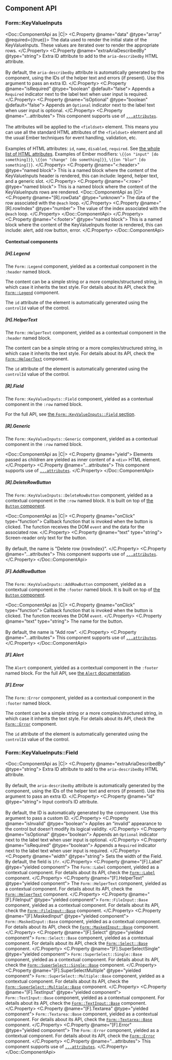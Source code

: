 ## Component API

### Form::KeyValueInputs

<Doc::ComponentApi as |C|>
  <C.Property @name="data" @type="array" @required={{true}}>
    The data used to render the initial state of the KeyValueInputs. These values are iterated over to render the appropriate rows.
  </C.Property>
  <C.Property @name="extraAriaDescribedBy" @type="string">
    Extra ID attribute to add to the `aria-describedby` HTML attribute.
    <br/><br/>
    By default, the `aria-describedby` attribute is automatically generated by the component, using the IDs of the helper text and errors (if present). Use this argument to pass an extra ID.
  </C.Property>
  <C.Property @name="isRequired" @type="boolean" @default="false">
    Appends a `Required` indicator next to the label text when user input is required.
  </C.Property>
  <C.Property @name="isOptional" @type="boolean" @default="false">
    Appends an `Optional` indicator next to the label text when user input is optional.
  </C.Property>
  <C.Property @name="...attributes">
    This component supports use of [`...attributes`](https://guides.emberjs.com/release/in-depth-topics/patterns-for-components/#toc_attribute-ordering).
    <br/><br/>
    The attributes will be applied to the `<fieldset>` element. This means you can use all the standard HTML attributes of the `<fieldset>` element and all the usual Ember techniques for event handling, validation, etc.
    <br/><br/>
    Examples of HTML attributes: `id`, `name`, `disabled`, `required`. See [the whole list of HTML attributes](https://developer.mozilla.org/en-US/docs/Web/HTML/Element/input#attributes). Examples of Ember modifiers: `\{{on "input" [do something]}}`, `\{{on "change" [do something]}}`, `\{{on "blur" [do something]}}`.
  </C.Property>
  <C.Property @name="<:header>" @type="named block">
    This is a named block where the content of the KeyValueInputs header is rendered, this can include: legend, helper text, and a generic slot.
  </C.Property>
    <C.Property @name="<:row>" @type="named block">
    This is a named block where the content of the KeyValueInputs rows are rendered.
    <Doc::ComponentApi as |C|>
     <C.Property @name="[R].rowData" @type="unknown">
        The data of the row associated with the `@each` loop. 
      </C.Property>
      <C.Property @name="[R].rowIndex" @type="number">
        The value of the index associated with the `@each` loop. 
      </C.Property>
    </Doc::ComponentApi>
  </C.Property>
    <C.Property @name="<:footer>" @type="named block">
    This is a named block where the content of the KeyValueInputs footer is rendered, this can include: alert, add row button, error.
  </C.Property>
</Doc::ComponentApi>

#### Contextual components

##### [H].Legend

The `Form::Legend` component, yielded as a contextual component in the `:header` named block.

The content can be a simple string or a more complex/structured string, in which case it inherits the text style. For details about its API, check the [`Form::Legend`](/components/form/primitives?tab=code#formlegend-1) component.

The `id` attribute of the element is automatically generated using the `controlId` value of the control.

##### [H].HelperText

The `Form::HelperText` component, yielded as a contextual component in the `:header` named block.

The content can be a simple string or a more complex/structured string, in which case it inherits the text style. For details about its API, check the [`Form::HelperText`](/components/form/primitives?tab=code#formhelpertext-2) component.

The `id` attribute of the element is automatically generated using the `controlId` value of the control.

##### [R].Field

The `Form::KeyValueInputs::Field` component, yielded as a contextual component in the `:row` named block.

For the full API, see [the `Form::KeyValueInputs::Field` section](/components/form/key-value-inputs?tab=code#formkeyvalueinputsfield).

##### [R].Generic

The `Form::KeyValueInputs::Generic` component, yielded as a contextual component in the `:row` named block.

<Doc::ComponentApi as |C|>
  <C.Property @name="yield">
    Elements passed as children are yielded as inner content of a `<div>` HTML element.
  </C.Property>
  <C.Property @name="...attributes">
    This component supports use of [`...attributes`](https://guides.emberjs.com/release/in-depth-topics/patterns-for-components/#toc_attribute-ordering).
  </C.Property>
</Doc::ComponentApi>

##### [R].DeleteRowButton

The `Form::KeyValueInputs::DeleteRowButton` component, yielded as a contextual component in the `:row` named block. It is built on top of [the `Button` component](/components/button).

<Doc::ComponentApi as |C|>
  <C.Property @name="onClick" type="function">
    Callback function that is invoked when the button is clicked. The function receives the DOM `event` and the data for the associated row.
  </C.Property>
  <C.Property @name="text" type="string">
    Screen-reader only text for the button.
    <br /><br />
    By default, the name is "Delete row {rowIndex}".
  </C.Property>
  <C.Property @name="...attributes">
    This component supports use of [`...attributes`](https://guides.emberjs.com/release/in-depth-topics/patterns-for-components/#toc_attribute-ordering).
  </C.Property>
</Doc::ComponentApi>

##### [F].AddRowButton

The `Form::KeyValueInputs::AddRowButton` component, yielded as a contextual component in the `:footer` named block. It is built on top of [the `Button` component](/components/button).

<Doc::ComponentApi as |C|>
  <C.Property @name="onClick" type="function">
    Callback function that is invoked when the button is clicked. The function receives the DOM `event`.
  </C.Property>
  <C.Property @name="text" type="string">
    The name for the button.
    <br /><br />
    By default, the name is "Add row".
  </C.Property>
  <C.Property @name="...attributes">
    This component supports use of [`...attributes`](https://guides.emberjs.com/release/in-depth-topics/patterns-for-components/#toc_attribute-ordering).
  </C.Property>
</Doc::ComponentApi>

##### [F].Alert

The `Alert` component, yielded as a contextual component in the `:footer` named block. For the full API, see [the `Alert` documentation](/components/alert).

##### [F].Error

The `Form::Error` component, yielded as a contextual component in the `:footer` named block.

The content can be a simple string or a more complex/structured string, in which case it inherits the text style. For details about its API, check the [`Form::Error`](/components/form/primitives?tab=code#formerror-2) component.

The `id` attribute of the element is automatically generated using the `controlId` value of the control.

### Form::KeyValueInputs::Field

<Doc::ComponentApi as |C|>
  <C.Property @name="extraAriaDescribedBy" @type="string">
    Extra ID attribute to add to the `aria-describedby` HTML attribute.
    <br/><br/>
    By default, the `aria-describedby` attribute is automatically generated by the component, using the IDs of the helper text and errors (if present). Use this argument to pass an extra ID.
  </C.Property>
  <C.Property @name="id" @type="string">
    Input control’s ID attribute.
    <br/><br/>
    By default, the ID is automatically generated by the component. Use this argument to pass a custom ID.
  </C.Property>
    <C.Property @name="isInvalid" @type="boolean">
    Applies an “invalid” appearance to the control but doesn’t modify its logical validity.
  </C.Property>
    <C.Property @name="isOptional" @type="boolean">
    Appends an `Optional` indicator next to the label text when user input is optional.
  </C.Property>
    <C.Property @name="isRequired" @type="boolean">
    Appends a `Required` indicator next to the label text when user input is required.
  </C.Property>
    <C.Property @name="width" @type="string">
    Sets the width of the Field. By default, the field is `1fr`.
  </C.Property>
  <C.Property @name="[F].Label" @type="yielded component">
     The `Form::Label` component, yielded as a contextual component. For details about its API, check the [`Form::Label`](/components/form/primitives?tab=code#formlabel-2) component.
  </C.Property>
    <C.Property @name="[F].HelperText" @type="yielded component">
    The `Form::HelperText` component, yielded as a contextual component. For details about its API, check the [`Form::HelperText`](/components/form/primitives?tab=code#formhelpertext-2) component.
  </C.Property>
  <C.Property @name="[F].FileInput" @type="yielded component">
    `Form::FileInput::Base` component, yielded as a contextual component. For details about its API, check the [`Form::FileInput::Base`](/components/form/file-input?tab=code#formfileinputbase-1) component.
  </C.Property>
    <C.Property @name="[F].MaskedInput" @type="yielded component">
    `Form::MaskedInput::Base` component, yielded as a contextual component. For details about its API, check the [`Form::MaskedInput::Base`](/components/form/masked-input?tab=code#formmaskedinputbase-1) component.
  </C.Property>
    <C.Property @name="[F].Select" @type="yielded component">
     `Form::Select::Base` component, yielded as a contextual component. For details about its API, check the [`Form::Select::Base`](/components/form/select?tab=code#formselectbase-1) component.
  </C.Property>
    <C.Property @name="[F].SuperSelectSingle" @type="yielded component">
    `Form::SuperSelect::Single::Base` component, yielded as a contextual component. For details about its API, check the [`Form::SuperSelect::Single::Base`](/components/form/super-select?tab=code#superselectsinglebase) component.
  </C.Property>
    <C.Property @name="[F].SuperSelectMultiple" @type="yielded component">
    `Form::SuperSelect::Multiple::Base` component, yielded as a contextual component. For details about its API, check the [`Form::SuperSelect::Multiple::Base`](/components/form/super-select?tab=code#superselectmultiplebase) component.
  </C.Property>
    <C.Property @name="[F].TextInput" @type="yielded component">
    `Form::TextInput::Base` component, yielded as a contextual component. For details about its API, check the [`Form::TextInput::Base`](/components/form/text-input?tab=code#formtextinputbase-1) component.
  </C.Property>
    <C.Property @name="[F].Textarea" @type="yielded component">
    `Form::Textarea::Base` component, yielded as a contextual component. For details about its API, check the [`Form::Textarea::Base`](/components/form/textarea?tab=code#formtextareabase-1) component.
  </C.Property>
      <C.Property @name="[F].Error" @type="yielded component">
    The `Form::Error` component, yielded as a contextual component. For details about its API, check the [`Form::Error`](/components/form/primitives?tab=code#formerror-2) component.
  </C.Property>
  <C.Property @name="...attributes">
    This component supports use of [`...attributes`](https://guides.emberjs.com/release/in-depth-topics/patterns-for-components/#toc_attribute-ordering).
  </C.Property>
</Doc::ComponentApi>
